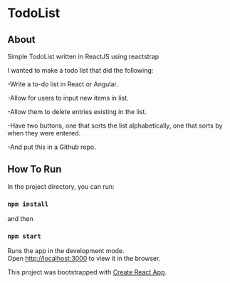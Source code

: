 
# TodoList

## About
Simple TodoList written in ReactJS using reactstrap

I wanted to make a todo list that did the following:

-Write a to-do list in React or Angular.

-Allow for users to input new items in list.

-Allow them to delete entries existing in the list.

-Have two buttons, one that sorts the list alphabetically, one that sorts by when they were entered.

-And put this in a Github repo.

## How To Run

In the project directory, you can run:

### `npm install`

and then 

### `npm start`

Runs the app in the development mode.<br />
Open [http://localhost:3000](http://localhost:3000) to view it in the browser.

This project was bootstrapped with [Create React App](https://github.com/facebook/create-react-app).

